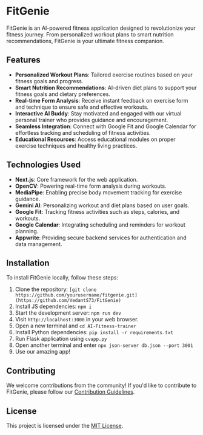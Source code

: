 # FitGenie

FitGenie is an AI-powered fitness application designed to revolutionize your fitness journey. From personalized workout plans to smart nutrition recommendations, FitGenie is your ultimate fitness companion.

## Features

- **Personalized Workout Plans**: Tailored exercise routines based on your fitness goals and progress.
- **Smart Nutrition Recommendations**: AI-driven diet plans to support your fitness goals and dietary preferences.
- **Real-time Form Analysis**: Receive instant feedback on exercise form and technique to ensure safe and effective workouts.
- **Interactive AI Buddy**: Stay motivated and engaged with our virtual personal trainer who provides guidance and encouragement.
- **Seamless Integration**: Connect with Google Fit and Google Calendar for effortless tracking and scheduling of fitness activities.
- **Educational Resources**: Access educational modules on proper exercise techniques and healthy living practices.

## Technologies Used

- **Next.js**: Core framework for the web application.
- **OpenCV**: Powering real-time form analysis during workouts.
- **MediaPipe**: Enabling precise body movement tracking for exercise guidance.
- **Gemini AI**: Personalizing workout and diet plans based on user goals.
- **Google Fit**: Tracking fitness activities such as steps, calories, and workouts.
- **Google Calendar**: Integrating scheduling and reminders for workout planning.
- **Appwrite**: Providing secure backend services for authentication and data management.

## Installation

To install FitGenie locally, follow these steps:

1. Clone the repository: `[git clone https://github.com/yourusername/fitgenie.git](https://github.com/VedantS73/FitGenie)`
2. Install JS dependencies: `npm i`
3. Start the development server: `npm run dev`
4. Visit `http://localhost:3000` in your web browser.
5. Open a new terminal and `cd AI-Fitness-trainer`
6. Install Python dependencies: `pip install -r requirements.txt`
7. Run Flask application using `cvapp.py`
8. Open another terminal and enter `npx json-server db.json --port 3001`
9. Use our amazing app!

## Contributing

We welcome contributions from the community! If you'd like to contribute to FitGenie, please follow our [Contribution Guidelines](CONTRIBUTING.md).

## License

This project is licensed under the [MIT License](LICENSE).
